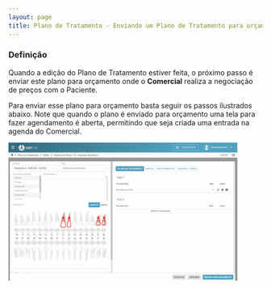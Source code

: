 ```yaml
---
layout: page
title: Plano de Tratamento - Enviando um Plano de Tratamento para orçamento
---
```


### Definição

Quando a edição do Plano de Tratamento estiver feita, o próximo passo é enviar este plano para orçamento onde
o <b>Comercial</b> realiza a negociação de preços com o Paciente.

Para enviar esse plano para orçamento basta seguir os passos ilustrados abaixo. Note que quando o plano é enviado
para orçamento uma tela para fazer agendamento é aberta, permitindo que seja criada uma entrada na agenda do Comercial.

<div class="text-center">
  <img alt="Imagem" src="/pages/planning/budget/budget.gif" style="width: 90%;" />
</div>